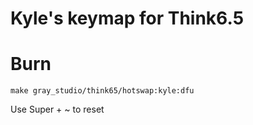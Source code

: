 # Kyle's keymap for Think6.5

# Burn
`make gray_studio/think65/hotswap:kyle:dfu`

Use Super + ~ to reset